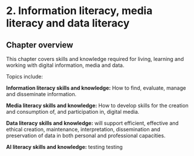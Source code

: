 # 2. Information literacy, media literacy and data literacy

## Chapter overview

This chapter covers skills and knowledge required for living, learning and working with digital information, media and data.
 
Topics include:
 
**Information literacy skills and knowledge:** How to find, evaluate, manage and disseminate information.
 
**Media literacy skills and knowledge:** How to develop skills for the creation and consumption of, and participation in, digital media.
 
**Data literacy skills and knowledge:** will support efficient, effective and ethical creation, maintenance, interpretation, dissemination and preservation of data in both personal and professional capacities.

**AI literacy skills and knowledge:** testing testing

